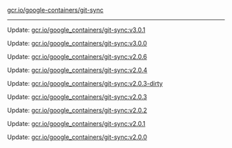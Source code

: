 [gcr.io/google-containers/git-sync](https://hub.docker.com/r/cruse/git-sync/tags/) 

----
Update: [gcr.io/google_containers/git-sync:v3.0.1](https://hub.docker.com/r/cruse/git-sync/tags/)

Update: [gcr.io/google_containers/git-sync:v3.0.0](https://hub.docker.com/r/cruse/git-sync/tags/)

Update: [gcr.io/google_containers/git-sync:v2.0.6](https://hub.docker.com/r/cruse/git-sync/tags/)

Update: [gcr.io/google_containers/git-sync:v2.0.4](https://hub.docker.com/r/cruse/git-sync/tags/)

Update: [gcr.io/google_containers/git-sync:v2.0.3-dirty](https://hub.docker.com/r/cruse/git-sync/tags/)

Update: [gcr.io/google_containers/git-sync:v2.0.3](https://hub.docker.com/r/cruse/git-sync/tags/)

Update: [gcr.io/google_containers/git-sync:v2.0.2](https://hub.docker.com/r/cruse/git-sync/tags/)

Update: [gcr.io/google_containers/git-sync:v2.0.1](https://hub.docker.com/r/cruse/git-sync/tags/)

Update: [gcr.io/google_containers/git-sync:v2.0.0](https://hub.docker.com/r/cruse/git-sync/tags/)


